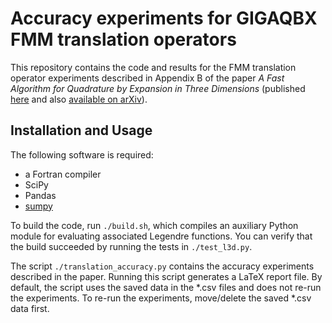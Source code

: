 # Accuracy experiments for GIGAQBX FMM translation operators

This repository contains the code and results for the FMM translation operator
experiments described in Appendix B of the paper
*A Fast Algorithm for Quadrature by Expansion in Three Dimensions* (published [here](https://doi.org/10.1016/j.jcp.2019.03.024) and also [available on arXiv](https://arxiv.org/abs/1805.06106)).

## Installation and Usage

The following software is required:

 * a Fortran compiler
 * SciPy
 * Pandas
 * [sumpy](https://github.com/inducer/sumpy)

To build the code, run `./build.sh`, which compiles an auxiliary Python module
for evaluating associated Legendre functions. You can verify that the build
succeeded by running the tests in `./test_l3d.py`.

The script `./translation_accuracy.py` contains the accuracy experiments
described in the paper. Running this script generates a LaTeX report file. By
default, the script uses the saved data in the \*.csv files and does not re-run
the experiments. To re-run the experiments, move/delete the saved \*.csv data
first.

